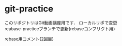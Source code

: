 ﻿# git-practice
このリポジトリはGit動画講座用です．
ローカルリポで変更  
reabase-practiceブランチで更新(rebaseコンフリクト用)

rebase用コメント(2回目)
